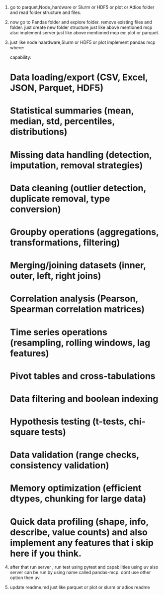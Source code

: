 1. go to parquet,Node_hardware or Slurm or HDF5 or plot or Adios folder and read folder structure and files.
2. now go to Pandas folder and explore folder. remove existing files and folder. just create new folder structure just like above mentioned mcp also implement server just like above mentioned mcp ex: plot or parquet.
3. just like node haardware,Slurm or HDF5 or plot  implement pandas mcp where:

    capability:
    # Data loading/export (CSV, Excel, JSON, Parquet, HDF5)
    # Statistical summaries (mean, median, std, percentiles, distributions)
    # Missing data handling (detection, imputation, removal strategies)
    # Data cleaning (outlier detection, duplicate removal, type conversion)
    # Groupby operations (aggregations, transformations, filtering)
    # Merging/joining datasets (inner, outer, left, right joins)
    # Correlation analysis (Pearson, Spearman correlation matrices)
    # Time series operations (resampling, rolling windows, lag features)
    # Pivot tables and cross-tabulations
    # Data filtering and boolean indexing
    # Hypothesis testing (t-tests, chi-square tests)
    # Data validation (range checks, consistency validation)
    # Memory optimization (efficient dtypes, chunking for large data)
    # Quick data profiling (shape, info, describe, value counts) and also implement any features that i skip here if you think.

4. after that run server , run test using pytest and capabilities using uv also server can be run by using name called pandas-mcp. dont use other option then uv.
5. update readme.md just like parquet or plot or slurm or adios readme
